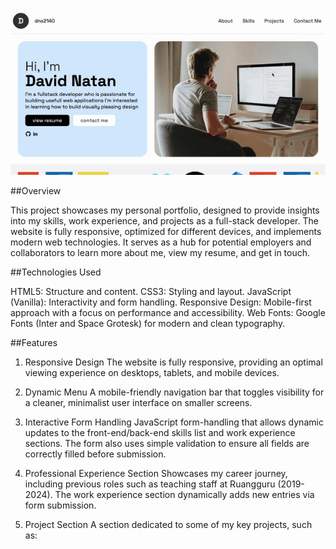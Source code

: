 ![Alt text](portfolio.gif)

##Overview

This project showcases my personal portfolio, designed to provide insights into my skills, work experience, and projects as a full-stack developer. The website is fully responsive, optimized for different devices, and implements modern web technologies. It serves as a hub for potential employers and collaborators to learn more about me, view my resume, and get in touch.

##Technologies Used

HTML5: Structure and content.
CSS3: Styling and layout.
JavaScript (Vanilla): Interactivity and form handling.
Responsive Design: Mobile-first approach with a focus on performance and accessibility.
Web Fonts: Google Fonts (Inter and Space Grotesk) for modern and clean typography.

##Features

1. Responsive Design
   The website is fully responsive, providing an optimal viewing experience on desktops, tablets, and mobile devices.

2. Dynamic Menu
   A mobile-friendly navigation bar that toggles visibility for a cleaner, minimalist user interface on smaller screens.

3. Interactive Form Handling
   JavaScript form-handling that allows dynamic updates to the front-end/back-end skills list and work experience sections. The form also uses simple validation to ensure all fields are correctly filled before submission.

4. Professional Experience Section
   Showcases my career journey, including previous roles such as teaching staff at Ruangguru (2019-2024). The work experience section dynamically adds new entries via form submission.

5. Project Section
   A section dedicated to some of my key projects, such as:
